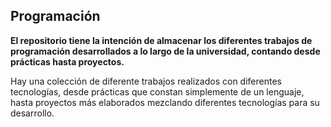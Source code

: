 ## Programación


**El repositorio tiene la intención de almacenar los diferentes trabajos de programación desarrollados 
a lo largo de la universidad, contando desde prácticas hasta proyectos.**

Hay una colección de diferente trabajos realizados con diferentes tecnologías, desde prácticas que constan simplemente
de un lenguaje, hasta proyectos más elaborados mezclando diferentes tecnologías para su desarrollo.
